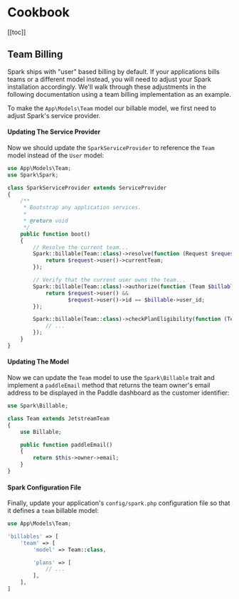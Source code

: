 # Cookbook

[[toc]]

## Team Billing

Spark ships with "user" based billing by default. If your applications bills teams or a different model instead, you will need to adjust your Spark installation accordingly. We'll walk through these adjustments in the following documentation using a team billing implementation as an example.

To make the `App\Models\Team` model our billable model, we first need to adjust Spark's service provider.

#### Updating The Service Provider

Now we should update the `SparkServiceProvider` to reference the `Team` model instead of the `User` model:

```php
use App\Models\Team;
use Spark\Spark;

class SparkServiceProvider extends ServiceProvider
{
    /**
     * Bootstrap any application services.
     *
     * @return void
     */
    public function boot()
    {
        // Resolve the current team...
        Spark::billable(Team::class)->resolve(function (Request $request) {
            return $request->user()->currentTeam;
        });

        // Verify that the current user owns the team...
        Spark::billable(Team::class)->authorize(function (Team $billable, Request $request) {
            return $request->user() &&
                   $request->user()->id == $billable->user_id;
        });

        Spark::billable(Team::class)->checkPlanEligibility(function (Team $billable, Plan $plan) {
            // ...
        });
    }
}
```

#### Updating The Model

Now we can update the `Team` model to use the `Spark\Billable` trait and implement a `paddleEmail` method that returns the team owner's email address to be displayed in the Paddle dashboard as the customer identifier:

```php
use Spark\Billable;

class Team extends JetstreamTeam
{
    use Billable;

    public function paddleEmail()
    {
        return $this->owner->email;
    }
}
```


#### Spark Configuration File

Finally, update your application's `config/spark.php` configuration file so that it defines a `team` billable model:

```php
use App\Models\Team;

'billables' => [
    'team' => [
        'model' => Team::class,

        'plans' => [
            // ...
        ],
    ],
]
```
